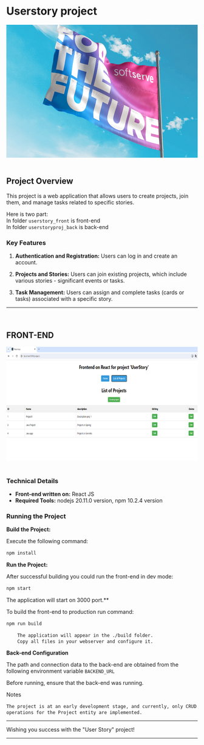 # Userstory project

<img src="images/softserve_for_the_future.png" style="width: 600px; height: 350px;"><br>
<br>

## Project Overview

This project is a web application that allows users to create projects, join them, and manage tasks related to specific stories.

Here is two part:<br>
In folder `userstory_front` is front-end<br>
In folder `userstoryproj_back` is back-end<br>

### Key Features

1. **Authentication and Registration:** Users can log in and create an account.

2. **Projects and Stories:** Users can join existing projects, which include various stories - significant events or tasks.

3. **Task Management:** Users can assign and complete tasks (cards or tasks) associated with a specific story.

---
<br>

## FRONT-END

<img src="images/front.png" style="width: 600px; height: 300px;"><br>
<br>

### Technical Details

- **Front-end written on:** React JS
- **Required Tools:** nodejs 20.11.0 version, npm 10.2.4 version

### Running the Project

**Build the Project:**

Execute the following command:
```bash
npm install
```

**Run the Project:**

After successful building you could run the front-end in dev mode:

```bash
npm start
```
The application will start on 3000 port.**


To build the front-end to production run command:

```bash
npm run build
```

```text
    The application will appear in the ./build folder.
    Copy all files in your webserver and configure it.
```

**Back-end Configuration**

The path and connection data to the back-end are obtained from the following environment variable `BACKEND_URL`

Before running, ensure that the back-end was running.

Notes

    The project is at an early development stage, and currently, only CRUD operations for the Project entity are implemented.

---

Wishing you success with the "User Story" project!

---
